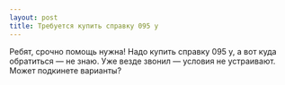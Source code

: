 ```yaml
---
layout: post 
title: Требуется купить справку 095 у 
--- 
```

Ребят, срочно помощь нужна! Надо купить справку 095 у, а вот куда обратиться — не знаю. Уже везде звонил — условия не устраивают. Может подкинете варианты?